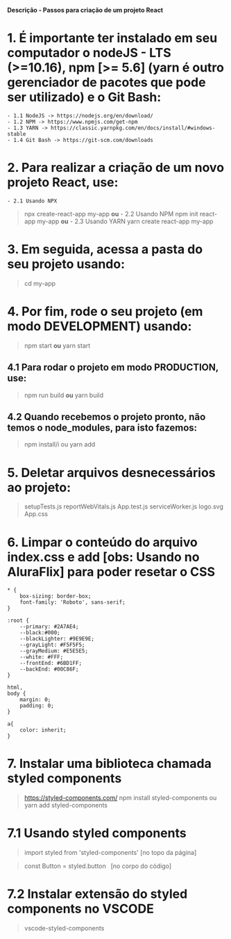 **Descrição - Passos para criação de um projeto React**

# 1. É importante ter instalado em seu computador o nodeJS - LTS (>=10.16), npm [>= 5.6] (yarn é outro gerenciador de pacotes que pode ser utilizado) e o Git Bash:
    - 1.1 NodeJS -> https://nodejs.org/en/download/
    - 1.2 NPM -> https://www.npmjs.com/get-npm
    - 1.3 YARN -> https://classic.yarnpkg.com/en/docs/install/#windows-stable
    - 1.4 Git Bash -> https://git-scm.com/downloads

# 2. Para realizar a criação de um novo projeto React, use:
    - 2.1 Usando NPX
> npx create-react-app my-app
**ou** 
    - 2.2 Usando NPM
> npm init react-app my-app
**ou**
    - 2.3 Usando YARN
> yarn create react-app my-app

# 3. Em seguida, acessa a pasta do seu projeto usando:
> cd my-app

# 4. Por fim, rode o seu projeto (em modo DEVELOPMENT) usando:
> npm start
**ou**
> yarn start

## 4.1 Para rodar o projeto em modo PRODUCTION, use:
> npm run build
**ou**
> yarn build

## 4.2 Quando recebemos o projeto pronto, não temos o node_modules, para isto fazemos:
> npm install/i ou yarn add

# 5. Deletar arquivos desnecessários ao projeto:
> setupTests.js
> reportWebVitals.js
> App.test.js
> serviceWorker.js
> logo.svg
> App.css

# 6. Limpar o conteúdo do arquivo index.css e add [obs: Usando no AluraFlix] para poder resetar o CSS

````
* {
    box-sizing: border-box;
    font-family: 'Roboto', sans-serif;
}

:root {
    --primary: #2A7AE4;
    --black:#000;
    --blackLighter: #9E9E9E;
    --grayLight: #F5F5F5;
    --grayMedium: #E5E5E5;
    --white: #FFF;
    --frontEnd: #6BD1FF;
    --backEnd: #00C86F;
}

html,
body {
    margin: 0;
    padding: 0;
}

a{
    color: inherit;
}
````

# 7. Instalar uma biblioteca chamada styled components
> https://styled-components.com/
> npm install styled-components ou yarn add styled-components

# 7.1 Usando styled components
> import styled from 'styled-components' [no topo da página]

> const Button = styled.button` ` [no corpo do código]

# 7.2 Instalar extensão do styled components no VSCODE
> vscode-styled-components
